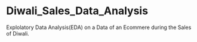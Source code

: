 # Diwali_Sales_Data_Analysis
Explolatory Data Analysis(EDA) on a Data of an Ecommere during the Sales of Diwali.
